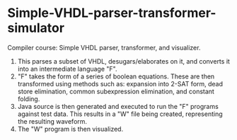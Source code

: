 # Simple-VHDL-parser-transformer-simulator
Compiler course: Simple VHDL parser, transformer, and visualizer.

1. This parses a subset of VHDL, desugars/elaborates on it, and converts it into an intermediate language "F".
2. "F" takes the form of a series of boolean equations.  These are then transformed using methods such as: expansion into 2-SAT form, dead store elimination, common subexpression elimination, and constant folding.
3. Java source is then generated and executed to run the "F" programs against test data.  This results in a "W" file being created, representing the resulting waveform.
4. The "W" program is then visualized.
